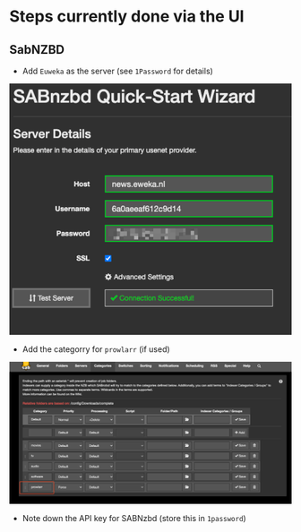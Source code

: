 # Steps currently done via the UI

## SabNZBD

- Add `Euweka` as the server (see `1Password` for details)

![alt text](image.png)

- Add the categorry for `prowlarr` (if used)

![alt text](image-1.png)

- Note down the API key for SABNzbd (store this in `1password`)